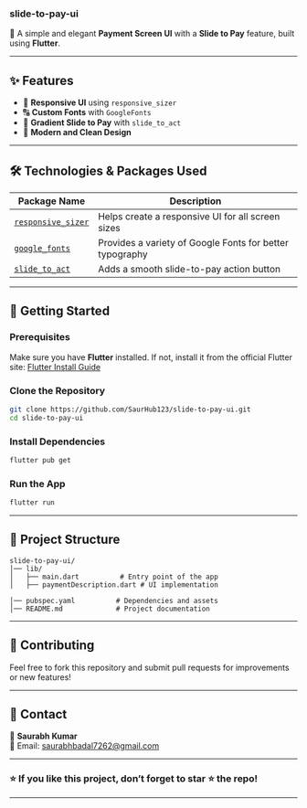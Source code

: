 ### **slide-to-pay-ui**  
🚀 A simple and elegant **Payment Screen UI** with a **Slide to Pay** feature, built using **Flutter**.  

---

## ✨ Features  
- 📱 **Responsive UI** using `responsive_sizer`  
- 🔠 **Custom Fonts** with `GoogleFonts`  
- 🎨 **Gradient Slide to Pay** with `slide_to_act`  
- 🎯 **Modern and Clean Design**  

---

## 🛠️ Technologies & Packages Used  
| Package Name | Description |  
|-------------|------------|  
| [`responsive_sizer`](https://pub.dev/packages/responsive_sizer) | Helps create a responsive UI for all screen sizes |  
| [`google_fonts`](https://pub.dev/packages/google_fonts) | Provides a variety of Google Fonts for better typography |  
| [`slide_to_act`](https://pub.dev/packages/slide_to_act) | Adds a smooth slide-to-pay action button |  

---

## 🚀 Getting Started  

### **Prerequisites**  
Make sure you have **Flutter** installed. If not, install it from the official Flutter site: [Flutter Install Guide](https://flutter.dev/docs/get-started/install)  

### **Clone the Repository**  
```bash
git clone https://github.com/SaurHub123/slide-to-pay-ui.git
cd slide-to-pay-ui
```

### **Install Dependencies**  
```bash
flutter pub get
```

### **Run the App**  
```bash
flutter run
```

---

## 📂 Project Structure  
```
slide-to-pay-ui/
│── lib/
│   ├── main.dart          # Entry point of the app
│   ├── paymentDescription.dart # UI implementation

│── pubspec.yaml          # Dependencies and assets
│── README.md             # Project documentation
```


---

## 🤝 Contributing  
Feel free to fork this repository and submit pull requests for improvements or new features!  

---

## 📧 Contact  
👤 **Saurabh Kumar**  
📩 Email: [saurabhbadal7262@gmail.com](mailto:saurabhbadal7262@gmail.com)  

---

### ⭐ **If you like this project, don’t forget to star ⭐ the repo!**  

---